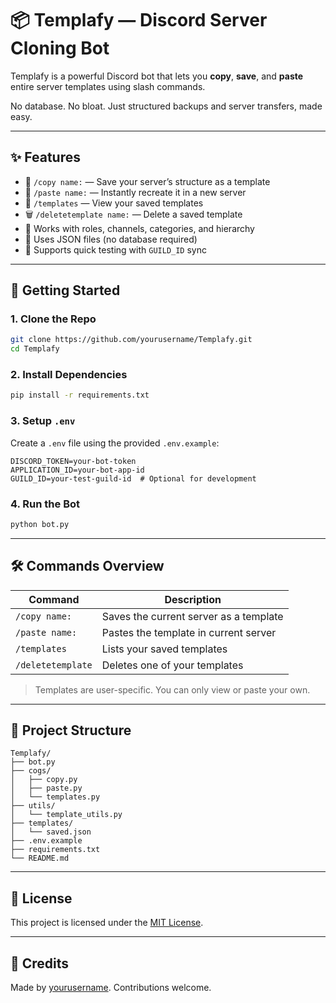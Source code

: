 # 📦 Templafy — Discord Server Cloning Bot

Templafy is a powerful Discord bot that lets you **copy**, **save**, and **paste** entire server templates using slash commands.

No database. No bloat. Just structured backups and server transfers, made easy.

---

## ✨ Features

- 🧷 `/copy name:` — Save your server’s structure as a template
- 🚀 `/paste name:` — Instantly recreate it in a new server
- 📁 `/templates` — View your saved templates
- 🗑️ `/deletetemplate name:` — Delete a saved template
- 🧠 Works with roles, channels, categories, and hierarchy
- 💾 Uses JSON files (no database required)
- 🧪 Supports quick testing with `GUILD_ID` sync

---

## 🚀 Getting Started

### 1. Clone the Repo

```bash
git clone https://github.com/yourusername/Templafy.git
cd Templafy
```

### 2. Install Dependencies

```bash
pip install -r requirements.txt
```

### 3. Setup `.env`

Create a `.env` file using the provided `.env.example`:

```env
DISCORD_TOKEN=your-bot-token
APPLICATION_ID=your-bot-app-id
GUILD_ID=your-test-guild-id  # Optional for development
```

### 4. Run the Bot

```bash
python bot.py
```

---

## 🛠 Commands Overview

| Command           | Description                          |
|-------------------|--------------------------------------|
| `/copy name:`     | Saves the current server as a template |
| `/paste name:`    | Pastes the template in current server |
| `/templates`      | Lists your saved templates           |
| `/deletetemplate` | Deletes one of your templates        |

> Templates are user-specific. You can only view or paste your own.

---

## 📂 Project Structure

```
Templafy/
├── bot.py
├── cogs/
│   ├── copy.py
│   ├── paste.py
│   └── templates.py
├── utils/
│   └── template_utils.py
├── templates/
│   └── saved.json
├── .env.example
├── requirements.txt
└── README.md
```

---

## 📄 License

This project is licensed under the [MIT License](LICENSE).

---

## 💬 Credits

Made by [yourusername](https://github.com/yourusername). Contributions welcome.
